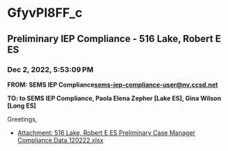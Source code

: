 # GfyvPl8FF_c
## Preliminary IEP Compliance - 516 Lake, Robert E ES
### Dec 2, 2022, 5:53:09 PM
**FROM: SEMS IEP Compliance<sems-iep-compliance-user@nv.ccsd.net>**

**TO: to SEMS IEP Compliance, Paola Elena Zepher [Lake ES], Gina Wilson [Long ES]**


Greetings, 





* [Attachment: 516 Lake, Robert E ES Preliminary Case Manager Compliance Data 120222.xlsx](GfyvPl8FF_c-attachment-1.xlsx)
